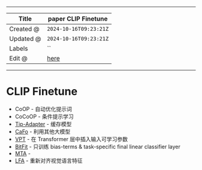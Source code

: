 -----

| Title     | paper CLIP Finetune                                   |
| --------- | ----------------------------------------------------- |
| Created @ | `2024-10-16T09:23:21Z`                                |
| Updated @ | `2024-10-16T09:23:21Z`                                |
| Labels    | \`\`                                                  |
| Edit @    | [here](https://github.com/junxnone/aiwiki/issues/487) |

-----

# CLIP Finetune

  - CoOP - 自动优化提示词
  - CoCoOP - 条件提示学习
  - [Tip-Adapter](/0475_paper_TipAdapter) - 缓存模型
  - [CaFo](/0476_paper_CaFo) - 利用其他大模型
  - [VPT](/0477_paper_VPT) - 在 Transformer 层中插入输入可学习参数
  - [BitFit](/0478_paper_BitFit) - 只训练 bias-terms & task-specific final
    linear classifier layer
  - [MTA]() -
  - [LFA]() - 重新对齐视觉语言特征
